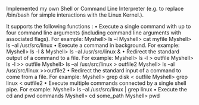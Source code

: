 Implemented my  own Shell or Command Line Interpreter (e.g. to replace /bin/bash for simple interactions with the Linux Kernel.).

It supports the following functions :
• Execute a single command with up to four command line arguments (including command line arguments with associated flags). For example:
Myshell> ls –l
Myshell> cat myfile
Myshell> ls –al /usr/src/linux
• Execute a command in background. For example: Myshell> ls -­­l &
Myshell> ls –al /usr/src/linux &
• Redirect the standard output of a command to a file. For example:
Myshell> ls -­­l > outfile
Myshell> ls -­­l >> outfile
Myshell> ls –al /usr/src/linux > outfile2 Myshell> ls –al /usr/src/linux >>outfile2
• Redirect the standard input of a command to come from a file. For example: Myshell> grep disk < outfile
Myshell> grep linux < outfile2
• Execute multiple commands connected by a single shell pipe. For example:
Myshell> ls –al /usr/src/linux | grep linux
• Execute the cd and pwd commands
Myshell> cd some_path
Myshell> pwd

